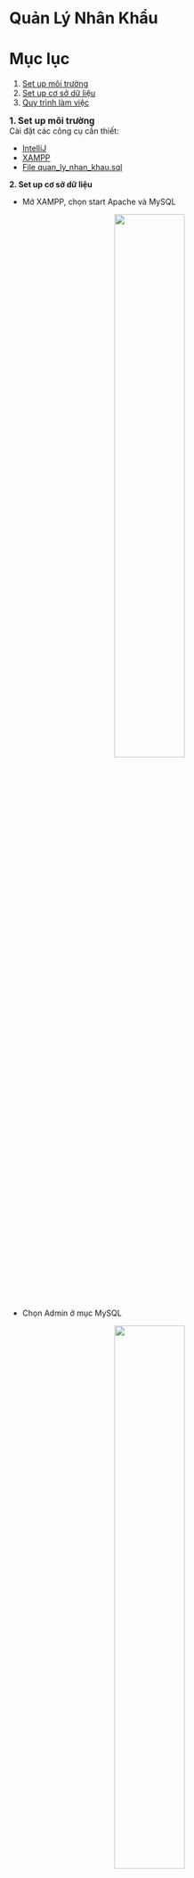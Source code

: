 # Quản Lý Nhân Khẩu
# Mục lục
1. [Set up môi trường](#first)
2. [Set up cơ sở dữ liệu](#second)
3. [Quy trình làm việc](#third)

<span id="first" style="font-size: 16px;"><b>1. Set up môi trường</b></span><br/>
Cài đặt các công cụ cần thiết:
  - <a target="_blank" rel="noopener noreferrer" href="https://www.jetbrains.com/idea/download/download-thanks.html?platform=windows&code=IIC">IntelliJ</a>
  - <a href="https://www.apachefriends.org/download.html" target="_blank" rel="noopener noreferrer">XAMPP</a>
  - <a id="file" href="https://drive.google.com/file/d/1Na2t1oi6tL9ae6F_Zs-Jucmq1AZUhC64/view?usp=sharing" target="_blank" rel="noopener noreferrer">File quan_ly_nhan_khau.sql</a>
 
<span id="second"><b>2. Set up cơ sở dữ liệu</b></span><br/> 

- Mở XAMPP, chọn start Apache và MySQL 
<p align="center" >
  <img width="50%" src="https://user-images.githubusercontent.com/91966779/215268786-f508254f-52c3-426a-9924-48eebc3dc58c.png"/>
</p>

- Chọn Admin ở mục MySQL
<p align="center" >
  <img width="50%" src="https://user-images.githubusercontent.com/91966779/215268991-6e93abaf-4bf9-47a2-ae3d-ddfd9a8958b0.png"/>
</p>

- Chon new để tạo cơ sở dữ liệu mới 
<p align="center" >
  <img width="50%" src="https://user-images.githubusercontent.com/91966779/215269091-c462168e-04f5-4691-846a-cb59981d97ce.png"/>
</p>


- Nhập tên cơ sở dữ liệu: "quan_ly_nhan_khau", chọn character set: utf8_mb4_vietnamese_ci, sau đó chọn create
<p align="center" >
  <img width="50%" src="https://user-images.githubusercontent.com/91966779/215269300-1ae68c47-1968-4ae4-8ead-db52acf0416f.png"/>
</p>

- Chọn cơ sở dữ liệu vừa tạo "quan_ly_nhan_khau"
<p align="center" >
  <img width="70%" src="https://user-images.githubusercontent.com/91966779/215269365-ee720735-c057-4389-a535-1e4cc4ea051d.png"/>
</p>

- Chọn import 
<p align="center" >
  <img width="70%" src="https://user-images.githubusercontent.com/91966779/215269425-09c2b2a9-72f2-40d8-aa72-0ab8d78663af.png"/>
</p>

- Chọn browse và chọn file ["quan_ly_nhan_khau.sql"](#file) đã download ở trên
- Kéo xuống chọn import 
<p align="center" >
  <img width="70%" src="https://user-images.githubusercontent.com/91966779/215270114-37a293a6-c523-4022-afbe-c15b9915e63f.png"/>
</p>

<span id="third"><b>3. Quy trình làm việc</b></span><br/> 
- Clone repo về 
```
git clone git@github.com:TVKain/QuanLyNhanKhau.git 
```
- Import vào Intellij (Chọn File => Open => Chọn Folder vừa clone về) 
- Mở terminal tại project và tạo branch mới 
```
git branch [tên branch]
```
- Code phần của mình 
- Xong rồi thì 
```
git add . 
git commit -m "Nội dung commit"
```
- Push code lên repo 
```
git push -u origin [tên branch hiện tại]
```
- Pull code từ main về trước khi tạo pull request (Để không bị merge conflict)
```
git pull origin main
```
- Tạo pull request 

